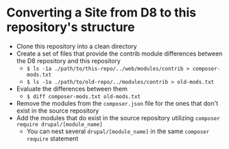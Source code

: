 # Converting a Site from D8 to this repository's structure

- Clone this repository into a clean directory
- Create a set of files that provide the contrib module differences between the D8 repository and this repository
  - `$ ls -1a ./path/to/this-repo/../web/modules/contrib > composer-mods.txt`
  - `$ ls -1a ./path/to/old-repo/../modules/contrib > old-mods.txt`
- Evaluate the differences between them
  - `$ diff composer-mods.txt old-mods.txt`
 - Remove the modules from the `composer.json` file for the ones that don't exist in the source repository
 - Add the modules that do exist in the source repository utilizing `composer require drupal/[module_name]`
   - You can nest several `drupal/[module_name]` in the same `composer require` statement
 
 
